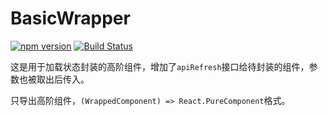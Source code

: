 # BasicWrapper

[![npm version](https://img.shields.io/npm/v/@hecom/wrapper-basic.svg?style=flat)](https://www.npmjs.com/package/@hecom/wrapper-basic)
[![Build Status](https://travis-ci.org/hecom-rn/BasicWrapper.svg?branch=master)](https://travis-ci.org/hecom-rn/BasicWrapper)

这是用于加载状态封装的高阶组件，增加了`apiRefresh`接口给待封装的组件，参数也被取出后传入。

只导出高阶组件，`(WrappedComponent) => React.PureComponent`格式。